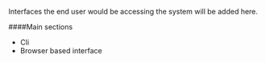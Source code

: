 Interfaces the end user would be accessing the system will be added here.

####Main sections
* Cli
* Browser based interface